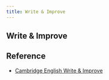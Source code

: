```yaml
---
title: Write & Improve
---
```


## Write & Improve


## Reference
* [Cambridge English Write & Improve](https://writeandimprove.com/workbooks#/wi-workbooks)
